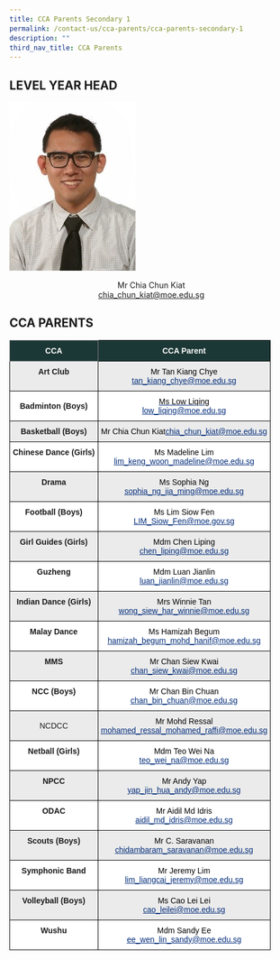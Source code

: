 ```yaml
---
title: CCA Parents Secondary 1
permalink: /contact-us/cca-parents/cca-parents-secondary-1
description: ""
third_nav_title: CCA Parents
---
```

LEVEL YEAR HEAD
---------------

![](/images/Mr%20Chia%20Chun%20Kiat_1.jpeg)


<p style="text-align:center;">Mr Chia Chun Kiat<br><a href="mailto:chia_chun_kiat@moe.edu.sg">chia_chun_kiat@moe.edu.sg</a></p>

CCA PARENTS
-----------

<style type="text/css">
.tg  {border-collapse:collapse;border-spacing:0;}
.tg td{border-color:black;border-style:solid;border-width:1px;font-family:Arial, sans-serif;font-size:14px;
  overflow:hidden;padding:10px 5px;word-break:normal;}
.tg th{border-color:black;border-style:solid;border-width:1px;font-family:Arial, sans-serif;font-size:14px;
  font-weight:normal;overflow:hidden;padding:10px 5px;word-break:normal;}
.tg .tg-51pq{background-color:#1C3836;border-color:inherit;color:#FFF;font-weight:bold;text-align:center;vertical-align:middle}
.tg .tg-ahip{background-color:#EBEBEB;text-align:center;vertical-align:middle}
.tg .tg-85w7{background-color:#1C3836;color:#FFF;font-weight:bold;text-align:center;vertical-align:middle}
.tg .tg-gbeq{background-color:#EBEBEB;font-weight:bold;text-align:center;vertical-align:top}
.tg .tg-2g1l{background-color:#FFF;font-weight:bold;text-align:center;vertical-align:middle}
.tg .tg-ut6w{background-color:#FFF;color:#002B79;text-align:center;text-decoration:underline;vertical-align:top}
.tg .tg-9hzb{background-color:#FFF;font-weight:bold;text-align:center;vertical-align:top}
.tg .tg-f4yw{background-color:#FFF;text-align:center;vertical-align:middle}
</style>
<table class="tg">
<thead>
  <tr>
    <th class="tg-51pq"><span style="color:#FFF;background-color:#1C3836">CCA</span></th>
    <th class="tg-85w7"><span style="color:#FFF;background-color:#1C3836">CCA Parent</span></th>
  </tr>
</thead>
<tbody>
  <tr>
    <td class="tg-gbeq">Art Club</td>
    <td class="tg-ahip"><span style="color:#000;background-color:#EBEBEB">Mr Tan Kiang Chye</span><br><a href="mailto:tan_kiang_chye@moe.edu.sg"><span style="text-decoration:underline;color:#002B79">tan_kiang_chye@moe.edu.sg</span></a><br></td>
  </tr>
  <tr>
    <td class="tg-2g1l"><span style="color:#000;background-color:#FFF"> </span>Badminton (Boys)</td>
    <td class="tg-ut6w"><span style="color:#000;background-color:#FFF">Ms Low Liqing</span><br><a href="mailto:low_liqing@moe.edu.sg"><span style="text-decoration:underline;color:#002B79">low_liqing@moe.edu.sg</span></a><br></td>
  </tr>
  <tr>
    <td class="tg-gbeq">Basketball (Boys)</td>
    <td class="tg-ahip"><span style="color:#000;background-color:#EBEBEB"> Mr Chia Chun Kiat</span><a href="mailto:chia_chun_kiat@moe.edu.sg"><span style="text-decoration:underline;color:#002B79">chia_chun_kiat@moe.edu.sg</span></a></td>
  </tr>
  <tr>
    <td class="tg-9hzb">Chinese Dance (Girls)</td>
    <td class="tg-f4yw"><span style="color:#000;background-color:#FFF"> Ms Madeline Lim</span><br><a href="mailto:lim_keng_woon_madeline@moe.edu.sg"><span style="text-decoration:underline;color:#002B79">lim_keng_woon_madeline@moe.edu.sg</span></a><br></td>
  </tr>
  <tr>
    <td class="tg-gbeq">Drama</td>
    <td class="tg-ahip"><span style="color:#000;background-color:#EBEBEB"> Ms Sophia Ng</span><br><a href="mailto:sophia_ng_jia_ming@moe.edu.sg"><span style="text-decoration:underline;color:#002B79">sophia_ng_jia_ming@moe.edu.sg</span></a><br></td>
  </tr>
  <tr>
    <td class="tg-9hzb">Football (Boys)</td>
    <td class="tg-f4yw"><span style="color:#000;background-color:#FFF"> Ms Lim Siow Fen</span><br><a href="mailto:LIM_Siow_Fen@moe.gov.sg"><span style="text-decoration:underline;color:#002B79">LIM_Siow_Fen@moe.gov.sg</span></a><br></td>
  </tr>
  <tr>
    <td class="tg-gbeq">Girl Guides (Girls)</td>
    <td class="tg-ahip"><span style="color:#000;background-color:#EBEBEB"> Mdm Chen Liping</span><br><a href="mailto:chen_liping@moe.edu.sg"><span style="text-decoration:underline;color:#002B79">chen_liping@moe.edu.sg</span></a><br></td>
  </tr>
  <tr>
    <td class="tg-9hzb">Guzheng</td>
    <td class="tg-f4yw"><span style="color:#000;background-color:#FFF"> Mdm Luan Jianlin</span><br><a href="mailto:luan_jianlin@moe.edu.sg"><span style="text-decoration:underline;color:#002B79">luan_jianlin@moe.edu.sg</span></a><br></td>
  </tr>
  <tr>
    <td class="tg-gbeq">Indian Dance (Girls)</td>
    <td class="tg-ahip"><span style="color:#000;background-color:#EBEBEB"> Mrs Winnie Tan</span><br><a href="mailto:wong_siew_har_winnie@moe.edu.sg"><span style="text-decoration:underline;color:#002B79">wong_siew_har_winnie@moe.edu.sg</span></a><br></td>
  </tr>
  <tr>
    <td class="tg-9hzb">Malay Dance</td>
    <td class="tg-f4yw"><span style="color:#000;background-color:#FFF"> Ms Hamizah Begum</span><br><a href="mailto:hamizah_begum_mohd_hanif@moe.edu.sg"><span style="text-decoration:underline;color:#002B79">hamizah_begum_mohd_hanif@moe.edu.sg</span></a><br></td>
  </tr>
  <tr>
    <td class="tg-gbeq">MMS</td>
    <td class="tg-ahip"><span style="color:#000;background-color:#EBEBEB"> Mr Chan Siew Kwai</span><br><a href="mailto:chan_siew_kwai@moe.edu.sg"><span style="text-decoration:underline;color:#002B79">chan_siew_kwai@moe.edu.sg</span></a><br></td>
  </tr>
  <tr>
    <td class="tg-9hzb">NCC (Boys)</td>
    <td class="tg-f4yw"><span style="color:#000;background-color:#FFF"> Mr Chan Bin Chuan</span><br><a href="mailto:chan_bin_chuan@moe.edu.sg"><span style="text-decoration:underline;color:#002B79">chan_bin_chuan@moe.edu.sg</span></a><br></td>
  </tr>
  <tr>
    <td class="tg-ahip"><span style="color:#000;background-color:#EBEBEB"> </span>NCDCC</td>
    <td class="tg-ahip"><span style="color:#000;background-color:#EBEBEB"> Mr Mohd Ressal</span><br><a href="mailto:mohamed_ressal_mohamed_raffi@moe.edu.sg"><span style="text-decoration:underline;color:#002B79">mohamed_ressal_mohamed_raffi@moe.edu.sg</span></a></td>
  </tr>
  <tr>
    <td class="tg-9hzb">Netball (Girls)</td>
    <td class="tg-f4yw"><span style="color:#000;background-color:#FFF"> Mdm Teo Wei Na</span><br><a href="mailto:teo_wei_na@moe.edu.sg"><span style="text-decoration:underline;color:#002B79">teo_wei_na@moe.edu.sg</span></a><br></td>
  </tr>
  <tr>
    <td class="tg-gbeq">NPCC</td>
    <td class="tg-ahip"><span style="color:#000;background-color:#EBEBEB"> Mr Andy Yap</span><br><a href="mailto:yap_jin_hua_andy@moe.edu.sg"><span style="text-decoration:underline;color:#002B79">yap_jin_hua_andy@moe.edu.sg</span></a><br></td>
  </tr>
  <tr>
    <td class="tg-9hzb">ODAC</td>
    <td class="tg-f4yw"><span style="color:#000;background-color:#FFF"> Mr Aidil Md Idris</span><br><a href="mailto:aidil_md_idris@moe.edu.sg"><span style="text-decoration:underline;color:#002B79">aidil_md_idris@moe.edu.sg</span></a><br></td>
  </tr>
  <tr>
    <td class="tg-gbeq">Scouts (Boys)</td>
    <td class="tg-ahip"><span style="color:#000;background-color:#EBEBEB"> Mr C. Saravanan</span><br><a href="mailto:chidambaram_saravanan@moe.edu.sg"><span style="text-decoration:underline;color:#002B79">chidambaram_saravanan@moe.edu.sg</span></a><br></td>
  </tr>
  <tr>
    <td class="tg-9hzb"> Symphonic Band</td>
    <td class="tg-f4yw"><span style="color:#000;background-color:#FFF"> Mr Jeremy Lim</span><br><a href="mailto:lim_liangcai_jeremy@moe.edu.sg"><span style="text-decoration:underline;color:#002B79">lim_liangcai_jeremy@moe.edu.sg</span></a><br></td>
  </tr>
  <tr>
    <td class="tg-gbeq"> Volleyball (Boys)</td>
    <td class="tg-ahip"><span style="color:#000;background-color:#EBEBEB"> Ms Cao Lei Lei</span><br><a href="mailto:cao_leilei@moe.edu.sg"><span style="text-decoration:underline;color:#002B79">cao_leilei@moe.edu.sg</span></a><br></td>
  </tr>
  <tr>
    <td class="tg-9hzb"> Wushu</td>
    <td class="tg-f4yw"><span style="color:#000;background-color:#FFF"> Mdm Sandy Ee</span><br><a href="mailto:ee_wen_lin_sandy@moe.edu.sg"><span style="text-decoration:underline;color:#002B79">ee_wen_lin_sandy@moe.edu.sg</span></a></td>
  </tr>
</tbody>
</table>

<br>
<br>
<br>

